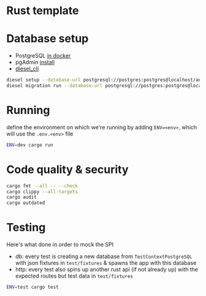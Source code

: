 # Rust template

# Database setup

- PostgreSQL [in docker](https://hub.docker.com/_/postgres/)
- pgAdmin [install](https://www.pgadmin.org/download/pgadmin-4-apt/)
- [diesel_cli](https://lib.rs/crates/diesel_cli)

```bash
diesel setup --database-url postgresql://postgres:postgres@localhost/animal_fact_db
diesel migration run --database-url postgresql://postgres:postgres@localhost/animal_fact_db
```

# Running

define the environment on which we're running by adding `ENV=<env>`, which will use the `.env.<env>` file

```bash
ENV=dev cargo run
```

# Code quality & security
```bash
cargo fmt --all -- --check
cargo clippy --all-targets
cargo audit
cargo outdated
```

# Testing

Here's what done in order to mock the SPI

- db: every test is creating a new database from `TestContextPostgreSQL` with json fixtures in `test/fixtures` & spawns the app with this database
- http: every test also spins up another rust api (if not already up) with the expected routes but test data in `test/fixtures`

```bash
ENV=test cargo test
```
